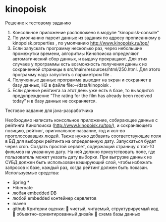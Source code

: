 # kinopoisk
Решение к тестовому заданию 
1.	Консольное приложение расположено в модуле “kinopoisk-console” 
2.	По умолчанию парсит данные из задания по адресу прописанному в kinopoisk.properties , по умолчанию http://www.kinopoisk.ru/top/ 
3.	Если запускать программу несколько раз, через небольшие промежутки времени, алгоритмы Кинопоиска определяют автоматический сбор данных, и выдачу прекращают. Для этих случаев у программы есть возможность получения данных из сохраненной страницы в src/main/resources/html/250.html. Для этого программу надо запустить с параметром file .
4.	Полученные данные программа выводит на экран и сохраняет в базу данных, H2 в файле file:~/data/kinopoisk .
5.	Если данные рейтинга за этот день уже есть в базе, то выводится предупреждение “The rating for the film   has already been received today” и в базу данных не сохраняется.




Тестовое задание для java-разработчика

Необходимо написать консольное приложение, собирающее данные с рейтинга Кинопоиска (http://www.kinopoisk.ru/top/), и сохраняющего позицию, рейтинг, оригинальное название, год и кол-во проголосовавших людей. Также нужно добавить соответствующие поля в БД для выборки рейтинга на определенную дату. Запускаться будет через cron.
Cоздать простой сервлет, содержащий страницу с топ-10 фильмов на указанную дату. На ней должно присутствовать поле, где пользователь может указать дату выборки. При выгрузке данных из СУБД должен быть использован кэширующий слой, чтобы избежать запросов к базе, каждый раз, когда рейтинг должен быть показан.
Используемые средства:
-	Spring *
-	Hibernate
-	любая embedded DB
-	любой embedded контейнер сервлетов
-	maven
-	github
Критерии оценки:
	чистый, читаемый, структурируемый код
	объектно-ориентированный дизайн
	схема базы данных
